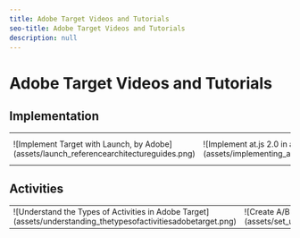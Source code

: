 ```yaml
---
title: Adobe Target Videos and Tutorials
seo-title: Adobe Target Videos and Tutorials
description: null
---
```


# Adobe Target Videos and Tutorials

## Implementation

<table>
<tr>
  <td>![Implement Target with Launch, by Adobe](assets/launch_referencearchitectureguides.png)</td>
  <td>![Implement at.js 2.0 in a Single Page Application (SPA)](assets/implementing_adobetargetsatjs20inasinglepageapplicationspa.png)</td>
  <td>![How at.js 2.0 Works](assets/understanding_howadobetargetsatjs20worksinadobetarget.png)</td>
  <td>![Using Opt-in to Control Experience Cloud Solutions Based on User Consent](assets/using_opt-in_to_controlexperiencecloudactivitiesbasedonuserconse.png)</td>
</tr>
</table>

## Activities

<table>
<tr>
  <td>![Understand the Types of Activities in Adobe Target](assets/understanding_thetypesofactivitiesadobetarget.png)</td>
  <td>![Create A/B Tests](assets/set_up_a_b_testswithadobetarget.png)</td>
  <td>![Create Experience Targeting Activities](assets/create_experiencetargetingactivitiesinadobetarget.png)</td>
  <td>![Create Multivariate Tests](assets/set_up_multivariatetestsinadobetarget.png)</td>
</tr>
</table>

